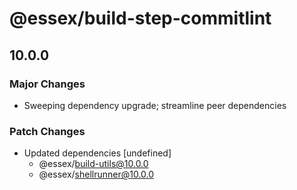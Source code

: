 # @essex/build-step-commitlint

## 10.0.0

### Major Changes

- Sweeping dependency upgrade; streamline peer dependencies

### Patch Changes

- Updated dependencies [undefined]
  - @essex/build-utils@10.0.0
  - @essex/shellrunner@10.0.0
